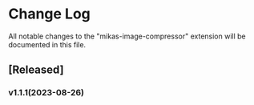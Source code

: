 # Change Log

All notable changes to the "mikas-image-compressor" extension will be documented in this file.

## [Released]

### v1.1.1(2023-08-26)

